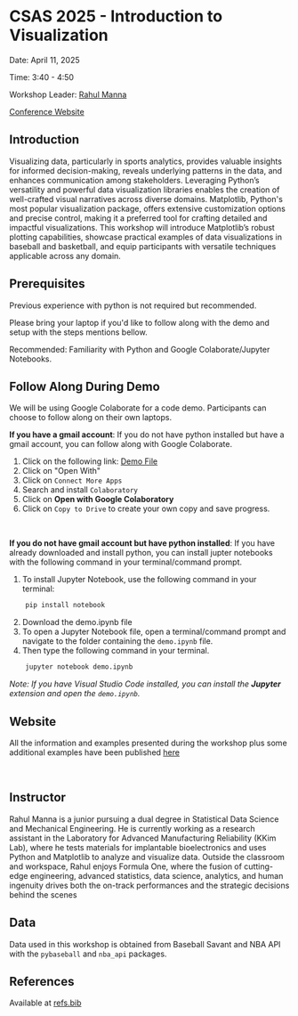 # CSAS 2025 - Introduction to Visualization

Date: April 11, 2025 

Time: 3:40 - 4:50 

Workshop Leader: [Rahul Manna](https://www.linkedin.com/in/rahul-manna-544590346/)

[Conference Website](https://statds.org/events/csas2025/)

## Introduction

Visualizing data, particularly in sports analytics, provides valuable insights for informed decision-making, reveals underlying patterns in the data, and enhances communication among stakeholders. Leveraging Python’s versatility and powerful data visualization libraries enables the creation of well-crafted visual narratives across diverse domains. Matplotlib, Python's most popular visualization package, offers extensive customization options and precise control, making it a preferred tool for crafting detailed and impactful visualizations. This workshop will introduce Matplotlib’s robust plotting capabilities, showcase practical examples of data visualizations in baseball and basketball, and equip participants with versatile techniques applicable across any domain.

## Prerequisites


Previous experience with python is not required but recommended. 

Please bring your laptop if you'd like to follow along with the demo and setup with the steps mentions bellow.

Recommended: Familiarity with Python and Google Colaborate/Jupyter Notebooks.

## Follow Along During Demo

We will be using Google Colaborate for a code demo. Participants can choose to follow along on their own laptops. 

**If you have a gmail account**: If you do not have python installed but have a gmail account, you can follow along with Google Colaborate. 

1. Click on the following link: [Demo File](https://drive.google.com/file/d/1HYOicZ42JHqbp2-3euIj5pN72ivoOq2d/view?usp=sharing)
2. Click on "Open With"
3. Click on `Connect More Apps`
4. Search and install `Colaboratory`
5. Click on **Open with Google Colaboratory**
6. Click on `Copy to Drive` to create your own copy and save progress.

<br/>

**If you do not have gmail account but have python installed**: If you have already downloaded and install python, you can install jupter notebooks with the following command in your terminal/command prompt.

1. To install Jupyter Notebook, use the following command in your terminal:
```bash
    pip install notebook
```

2. Download the demo.ipynb file
3. To open a Jupyter Notebook file, open a terminal/command prompt and navigate to the folder containing the `demo.ipynb` file.
4. Then type the following command in your terminal.

```bash
    jupyter notebook demo.ipynb
 ```

*Note: If you have Visual Studio Code installed, you can install the **Jupyter** extension and open the `demo.ipynb`.*


## Website

All the information and examples presented during the workshop plus some additional examples have been published [here](https://ram200010.github.io/CSAS_2025_Data_Visualization/)


<br/>

## Instructor
Rahul Manna is a junior pursuing a dual degree in Statistical Data Science and Mechanical Engineering. He is currently working as a research assistant in the Laboratory for Advanced Manufacturing Reliability (KKim Lab), where he tests materials for implantable bioelectronics and uses Python and Matplotlib to analyze and visualize data. Outside the classroom and workspace, Rahul enjoys Formula One, where the fusion of cutting-edge engineering, advanced statistics, data science, analytics, and human ingenuity drives both the on-track performances and the strategic decisions behind the scenes



## Data

Data used in this workshop is obtained from Baseball Savant and NBA API with the `pybaseball` and `nba_api` packages.

## References

Available at [refs.bib](https://github.com/ram200010/CSAS_2025_Data_Visualization/blob/main/refs.bib)
